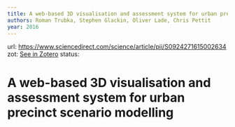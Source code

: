 ```yaml
---
title: A web-based 3D visualisation and assessment system for urban precinct scenario modelling
authors: Roman Trubka, Stephen Glackin, Oliver Lade, Chris Pettit
year: 2016
---
```

url:  https://www.sciencedirect.com/science/article/pii/S0924271615002634
zot: [See in Zotero](zotero://select/items/@trubkaWebbased3DVisualisation2016)
status:
# A web-based 3D visualisation and assessment system for urban precinct scenario modelling




